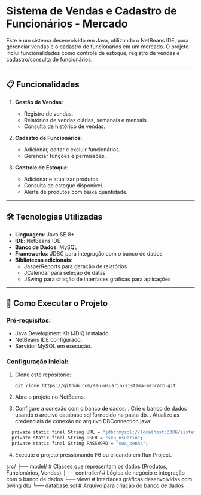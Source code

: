 # Sistema de Vendas e Cadastro de Funcionários - Mercado

Este é um sistema desenvolvido em Java, utilizando o NetBeans IDE, para gerenciar vendas e o cadastro de funcionários em um mercado. O projeto inclui funcionalidades como controle de estoque, registro de vendas e cadastro/consulta de funcionários.

---

## 📋 Funcionalidades

1. **Gestão de Vendas**:
   - Registro de vendas.
   - Relatórios de vendas diárias, semanais e mensais.
   - Consulta de histórico de vendas.

2. **Cadastro de Funcionários**:
   - Adicionar, editar e excluir funcionários.
   - Gerenciar funções e permissões.

3. **Controle de Estoque**:
   - Adicionar e atualizar produtos.
   - Consulta de estoque disponível.
   - Alerta de produtos com baixa quantidade.

---

## 🛠️ Tecnologias Utilizadas

- **Linguagem**: Java SE 8+
- **IDE**: NetBeans IDE
- **Banco de Dados**: MySQL
- **Frameworks**: JDBC para integração com o banco de dados
- **Bibliotecas adicionais**: 
  - JasperReports para geração de relatórios
  - JCalendar para seleção de datas
  - JSwing para criação de interfaces gráficas para aplicações

---

## 🚀 Como Executar o Projeto

### Pré-requisitos:
- Java Development Kit (JDK) instalado.
- NetBeans IDE configurado.
- Servidor MySQL em execução.

### Configuração Inicial:
1. Clone este repositório:
   ```bash
   git clone https://github.com/seu-usuario/sistema-mercado.git
2. Abra o projeto no NetBeans.

3. Configure a conexão com o banco de dados:
  . Crie o banco de dados usando o arquivo database.sql fornecido na pasta db.
  . Atualize as credenciais de conexão no arquivo DBConnection.java:
  ```bash
    private static final String URL = "jdbc:mysql://localhost:3306/sistema_mercado";
    private static final String USER = "seu_usuario";
    private static final String PASSWORD = "sua_senha";
  ```
4. Execute o projeto pressionando F6 ou clicando em Run Project.

src/
├── model/         # Classes que representam os dados (Produtos, Funcionários, Vendas)
├── controller/    # Lógica de negócio e integração com o banco de dados
├── view/          # Interfaces gráficas desenvolvidas com Swing
db/
└── database.sql   # Arquivo para criação do banco de dados

